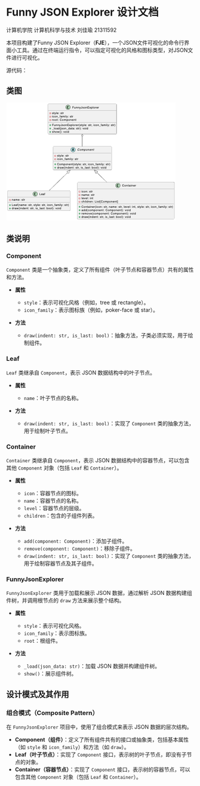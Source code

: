 # Funny JSON Explorer 设计文档

计算机学院                  计算机科学与技术                  刘佳瑜                    21311592

本项目构建了Funny JSON Explorer（**FJE**），一个JSON文件可视化的命令行界面小工具。通过在终端运行指令，可以指定可视化的风格和图标类型，对JSON文件进行可视化。

源代码：

## 类图

![1717855206578](images/report/1717855206578.png)

## 类说明

### Component

`Component` 类是一个抽象类，定义了所有组件（叶子节点和容器节点）共有的属性和方法。

- **属性**

  - `style`：表示可视化风格（例如，tree 或 rectangle）。
  - `icon_family`：表示图标族（例如，poker-face 或 star）。
- **方法**

  - `draw(indent: str, is_last: bool)`：抽象方法，子类必须实现，用于绘制组件。

### Leaf

`Leaf` 类继承自 `Component`，表示 JSON 数据结构中的叶子节点。

- **属性**

  - `name`：叶子节点的名称。
- **方法**

  - `draw(indent: str, is_last: bool)`：实现了 `Component` 类的抽象方法，用于绘制叶子节点。

### Container

`Container` 类继承自 `Component`，表示 JSON 数据结构中的容器节点，可以包含其他 `Component` 对象（包括 `Leaf` 和 `Container`）。

- **属性**

  - `icon`：容器节点的图标。
  - `name`：容器节点的名称。
  - `level`：容器节点的层级。
  - `children`：包含的子组件列表。
- **方法**

  - `add(component: Component)`：添加子组件。
  - `remove(component: Component)`：移除子组件。
  - `draw(indent: str, is_last: bool)`：实现了 `Component` 类的抽象方法，用于绘制容器节点及其子组件。

### FunnyJsonExplorer

`FunnyJsonExplorer` 类用于加载和展示 JSON 数据，通过解析 JSON 数据构建组件树，并调用根节点的 `draw` 方法来展示整个结构。

- **属性**

  - `style`：表示可视化风格。
  - `icon_family`：表示图标族。
  - `root`：根组件。
- **方法**

  - `_load(json_data: str)`：加载 JSON 数据并构建组件树。
  - `show()`：展示组件树。

## 设计模式及其作用

### 组合模式（Composite Pattern）

在 `FunnyJsonExplorer` 项目中，使用了组合模式来表示 JSON 数据的层次结构。

- **Component（组件）**：定义了所有组件共有的接口或抽象类，包括基本属性（如 `style` 和 `icon_family`）和方法（如 `draw`）。
- **Leaf（叶子节点）**：实现了 `Component` 接口，表示树的叶子节点，即没有子节点的对象。
- **Container（容器节点）**：实现了 `Component` 接口，表示树的容器节点，可以包含其他 `Component` 对象（包括 `Leaf` 和 `Container`）。
